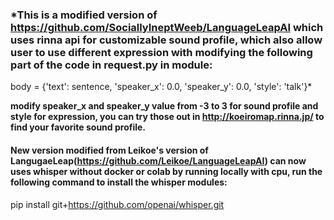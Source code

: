 ### *This is a modified version of https://github.com/SociallyIneptWeeb/LanguageLeapAI which uses rinna api for customizable sound profile, which also allow user to use different expression with modifying the following part of the code in request.py in module:
body = {'text': sentence, 'speaker_x': 0.0, 'speaker_y': 0.0, 'style': 'talk'}*

**modify speaker_x and speaker_y value from -3 to 3 for sound profile and style for expression, you can try those out in http://koeiromap.rinna.jp/ to find your favorite sound profile.**

#### **New version modified from Leikoe's version of LangugaeLeap(https://github.com/Leikoe/LanguageLeapAI) can now uses whisper without docker or colab by running locally with cpu, run the following command to install the whisper modules:**

pip install git+https://github.com/openai/whisper.git
